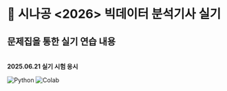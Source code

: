 # 📖 시나공 <2026> 빅데이터 분석기사 실기
## 문제집을 통한 실기 연습 내용
<br>**2025.06.21 실기 시험 응시**<br>

![Python](https://img.shields.io/badge/Python-3.10+-blue?logo=python)
![Colab](https://img.shields.io/badge/Google_Colab-F9AB00?style=flat-square&logo=google-colab&logoColor=white)
